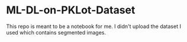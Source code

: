 # ML-DL-on-PKLot-Dataset

This repo is meant to be a notebook for me. 
I didn't upload the dataset I used which contains segmented images.
